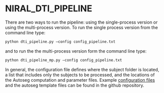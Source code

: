 # NIRAL_DTI_PIPELINE

There are two ways to run the pipeline: using the single-process version or using the multi-process version. To run the single process version from the command line type:

```python
python dti_pipeline.py –config config_pipeline.txt
```

and to run the the multi-process version form the command line type:

```python
python dti_pipeline_mp.py –config config_pipeline.txt
```

In general, the configuration file defines where the subject folder is located, a list that includes only the subjects to be processed, and the locations of the Autoseg computation and parameter files. Example <a href="https://github.com/munsellb/NIRAL_DTI_PIPELINE.git/example_config">configuration files</a> and the autoseg template files can be found in the github repository. 


